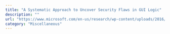 ```yaml
---
title: "A Systematic Approach to Uncover Security Flaws in GUI Logic"
description: ""
url: "https://www.microsoft.com/en-us/research/wp-content/uploads/2016/02/GUILogicSecurity.pdf"
category: "Miscellaneous"
---
```

